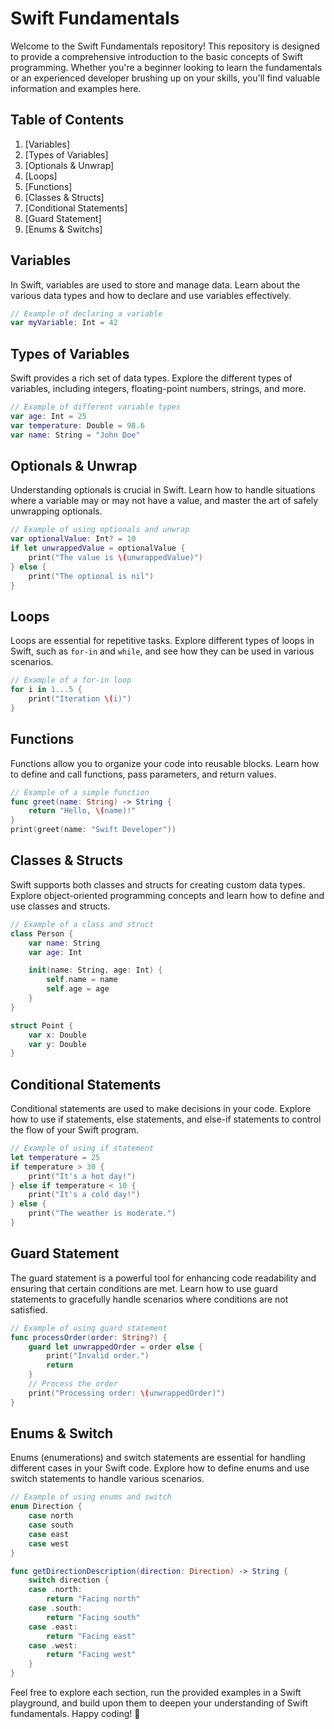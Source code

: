 # Swift Fundamentals

Welcome to the Swift Fundamentals repository! This repository is designed to provide a comprehensive introduction to the basic concepts of Swift programming. Whether you're a beginner looking to learn the fundamentals or an experienced developer brushing up on your skills, you'll find valuable information and examples here.

## Table of Contents

1. [Variables]
2. [Types of Variables]
3. [Optionals & Unwrap]
4. [Loops]
5. [Functions]
6. [Classes & Structs]
7. [Conditional Statements]
8. [Guard Statement]
9. [Enums & Switchs]
## Variables

In Swift, variables are used to store and manage data. Learn about the various data types and how to declare and use variables effectively.

```swift
// Example of declaring a variable
var myVariable: Int = 42
```

## Types of Variables

Swift provides a rich set of data types. Explore the different types of variables, including integers, floating-point numbers, strings, and more.

```swift
// Example of different variable types
var age: Int = 25
var temperature: Double = 98.6
var name: String = "John Doe"
```

## Optionals & Unwrap

Understanding optionals is crucial in Swift. Learn how to handle situations where a variable may or may not have a value, and master the art of safely unwrapping optionals.

```swift
// Example of using optionals and unwrap
var optionalValue: Int? = 10
if let unwrappedValue = optionalValue {
    print("The value is \(unwrappedValue)")
} else {
    print("The optional is nil")
}
```

## Loops

Loops are essential for repetitive tasks. Explore different types of loops in Swift, such as `for-in` and `while`, and see how they can be used in various scenarios.

```swift
// Example of a for-in loop
for i in 1...5 {
    print("Iteration \(i)")
}
```

## Functions

Functions allow you to organize your code into reusable blocks. Learn how to define and call functions, pass parameters, and return values.

```swift
// Example of a simple function
func greet(name: String) -> String {
    return "Hello, \(name)!"
}
print(greet(name: "Swift Developer"))
```

## Classes & Structs

Swift supports both classes and structs for creating custom data types. Explore object-oriented programming concepts and learn how to define and use classes and structs.

```swift
// Example of a class and struct
class Person {
    var name: String
    var age: Int

    init(name: String, age: Int) {
        self.name = name
        self.age = age
    }
}

struct Point {
    var x: Double
    var y: Double
}
```

## Conditional Statements

Conditional statements are used to make decisions in your code. Explore how to use if statements, else statements, and else-if statements to control the flow of your Swift program.

```swift
// Example of using if statement
let temperature = 25
if temperature > 30 {
    print("It's a hot day!")
} else if temperature < 10 {
    print("It's a cold day!")
} else {
    print("The weather is moderate.")
}
```

## Guard Statement

The guard statement is a powerful tool for enhancing code readability and ensuring that certain conditions are met. Learn how to use guard statements to gracefully handle scenarios where conditions are not satisfied.

```swift
// Example of using guard statement
func processOrder(order: String?) {
    guard let unwrappedOrder = order else {
        print("Invalid order.")
        return
    }
    // Process the order
    print("Processing order: \(unwrappedOrder)")
}
```

## Enums & Switch

Enums (enumerations) and switch statements are essential for handling different cases in your Swift code. Explore how to define enums and use switch statements to handle various scenarios.

```swift
// Example of using enums and switch
enum Direction {
    case north
    case south
    case east
    case west
}

func getDirectionDescription(direction: Direction) -> String {
    switch direction {
    case .north:
        return "Facing north"
    case .south:
        return "Facing south"
    case .east:
        return "Facing east"
    case .west:
        return "Facing west"
    }
}
```

Feel free to explore each section, run the provided examples in a Swift playground, and build upon them to deepen your understanding of Swift fundamentals. Happy coding! 🚀
